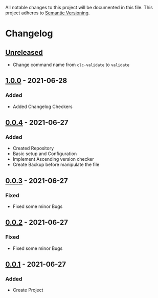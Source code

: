 All notable changes to this project will be documented in this file. This project adheres
to [Semantic Versioning](http://semver.org/).

# Changelog

## [Unreleased]

- Change command name from `clc-validate` to `validate`


## [1.0.0] - 2021-06-28
### Added
- Added Changelog Checkers

## [0.0.4] - 2021-06-27
### Added
- Created Repository
- Basic setup and Configuration
- Implement Ascending version checker
- Create Backup before manipulate the file

## [0.0.3] - 2021-06-27
### Fixed
- Fixed some minor Bugs

## [0.0.2] - 2021-06-27
### Fixed
- Fixed some minor Bugs

## [0.0.1] - 2021-06-27 
### Added
- Create Project

[Unreleased]: https://github.com/boscho87/changelog-checker/compare/0.0.4...master
[1.0.0]:  https://github.com/boscho87/changelog-checker/compare/0.0.4...1.0.0
[0.0.4]:  https://github.com/boscho87/changelog-checker/compare/0.0.3...0.0.4
[0.0.3]:  https://github.com/boscho87/changelog-checker/compare/0.0.2...0.0.3
[0.0.2]:  https://github.com/boscho87/changelog-checker/compare/0.0.1...0.0.2
[0.0.1]: https://github.com/boscho87/changelog-checker/releases/tag/0.0.1
